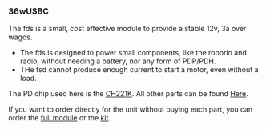 ### 36wUSBC

The fds is a small, cost effective module to provide a stable 12v, 3a over wagos.

- The fds is designed to power small components, like the roborio and radio, without needing a battery, nor any form of PDP/PDH.
- THe fsd cannot produce enough current to start a motor, even without a load. 

The PD chip used here is the [CH221K](https://www.lcsc.com/product-detail/C5125736.html).
All other parts can be found [Here](https://www.digikey.com/en/mylists/list/D9UPKH628E).

If you want to order directly for the unit without buying each part, you can order the [full module](https://example.com) or the [kit](https://example.org).
